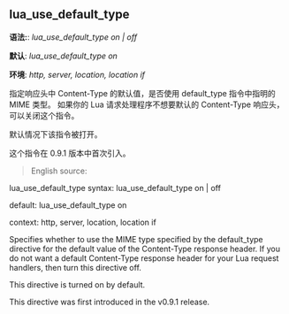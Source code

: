 lua_use_default_type
------------------

**语法:**: *lua_use_default_type on | off*

**默认**: *lua_use_default_type on*

**环境**: *http, server, location, location if*

指定响应头中 Content-Type 的默认值，是否使用 default_type 指令中指明的 MIME 类型。
如果你的 Lua 请求处理程序不想要默认的 Content-Type 响应头，可以关闭这个指令。

默认情况下该指令被打开。

这个指令在 0.9.1 版本中首次引入。

> English source:

lua_use_default_type
syntax: lua_use_default_type on | off

default: lua_use_default_type on

context: http, server, location, location if

Specifies whether to use the MIME type specified by the default_type directive for the default value of the Content-Type response header. If you do not want a default Content-Type response header for your Lua request handlers, then turn this directive off.

This directive is turned on by default.

This directive was first introduced in the v0.9.1 release.
